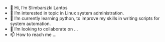 - 👋 Hi, I’m Slimbarszki Lantos
- 👀 I’m interested in topic in Linux system administration.
- 🌱 I’m currently learning python, to improve my skills in writing scripts for system automation.
- 💞️ I’m looking to collaborate on ...
- 📫 How to reach me ...

<!---
lantossl/lantossl is a ✨ special ✨ repository because its `README.md` (this file) appears on your GitHub profile.
You can click the Preview link to take a look at your changes.
--->
